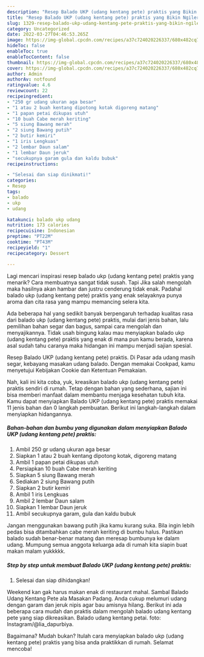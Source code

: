 ```yaml
---
description: "Resep Balado UKP (udang kentang pete) praktis yang Bikin Ngiler, Buat Buka Puasa Lezat Sekali"
title: "Resep Balado UKP (udang kentang pete) praktis yang Bikin Ngiler, Buat Buka Puasa Lezat Sekali"
slug: 1329-resep-balado-ukp-udang-kentang-pete-praktis-yang-bikin-ngiler-buat-buka-puasa-lezat-sekali
category: Uncategorized
date: 2022-03-27T04:46:53.265Z
image: https://img-global.cpcdn.com/recipes/a37c724020226337/680x482cq70/balado-ukp-udang-kentang-pete-praktis-foto-resep-utama.jpg
hideToc: false
enableToc: true
enableTocContent: false
thumbnail: https://img-global.cpcdn.com/recipes/a37c724020226337/680x482cq70/balado-ukp-udang-kentang-pete-praktis-foto-resep-utama.jpg
cover: https://img-global.cpcdn.com/recipes/a37c724020226337/680x482cq70/balado-ukp-udang-kentang-pete-praktis-foto-resep-utama.jpg
author: Admin
authorAv: notfound
ratingvalue: 4.6
reviewcount: 22
recipeingredient:
- "250 gr udang ukuran aga besar"
- "1 atau 2 buah kentang dipotong kotak digoreng matang"
- "1 papan petai dikupas utuh"
- "10 buah Cabe merah keriting"
- "5 siung Bawang merah"
- "2 siung Bawang putih"
- "2 butir kemiri"
- "1 iris Lengkuas"
- "2 lembar Daun salam"
- "1 lembar Daun jeruk"
- "secukupnya garam gula dan kaldu bubuk"
recipeinstructions:

- "Selesai dan siap dinikmati!"
categories:
- Resep
tags:
- balado
- ukp
- udang

katakunci: balado ukp udang 
nutrition: 173 calories
recipecuisine: Indonesian
preptime: "PT22M"
cooktime: "PT43M"
recipeyield: "1"
recipecategory: Dessert

---
```



Lagi mencari inspirasi resep balado ukp (udang kentang pete) praktis yang menarik? Cara membuatnya sangat tidak susah. Tapi Jika salah mengolah maka hasilnya akan hambar dan justru cenderung tidak enak. Padahal balado ukp (udang kentang pete) praktis yang enak selayaknya punya aroma dan cita rasa yang mampu memancing selera kita.


Ada beberapa hal yang sedikit banyak berpengaruh terhadap kualitas rasa dari balado ukp (udang kentang pete) praktis, mulai dari jenis bahan, lalu pemilihan bahan segar dan bagus, sampai cara mengolah dan menyajikannya. Tidak usah bingung kalau mau menyiapkan balado ukp (udang kentang pete) praktis yang enak di mana pun kamu berada, karena asal sudah tahu caranya maka hidangan ini mampu menjadi sajian spesial.

Resep Balado UKP (udang kentang pete) praktis. Di Pasar ada udang masih segar, kebayang masakan udang balado. Dengan memakai Cookpad, kamu menyetujui Kebijakan Cookie dan Ketentuan Pemakaian.


Nah, kali ini kita coba, yuk, kreasikan balado ukp (udang kentang pete) praktis sendiri di rumah. Tetap dengan bahan yang sederhana, sajian ini bisa memberi manfaat dalam membantu menjaga kesehatan tubuh kita. Kamu dapat menyiapkan Balado UKP (udang kentang pete) praktis memakai 11 jenis bahan dan 0 langkah pembuatan. Berikut ini langkah-langkah dalam menyiapkan hidangannya.

<!--inarticleads1-->

##### Bahan-bahan dan bumbu yang digunakan dalam menyiapkan Balado UKP (udang kentang pete) praktis:

1. Ambil 250 gr udang ukuran aga besar
1. Siapkan 1 atau 2 buah kentang dipotong kotak, digoreng matang
1. Ambil 1 papan petai dikupas utuh
1. Persiapkan 10 buah Cabe merah keriting
1. Siapkan 5 siung Bawang merah
1. Sediakan 2 siung Bawang putih
1. Siapkan 2 butir kemiri
1. Ambil 1 iris Lengkuas
1. Ambil 2 lembar Daun salam
1. Siapkan 1 lembar Daun jeruk
1. Ambil secukupnya garam, gula dan kaldu bubuk


Jangan menggunakan bawang putih jika kamu kurang suka. Bila ingin lebih pedas bisa ditambahkan cabe merah keriting di bumbu halus. Pastikan balado sudah benar-benar matang dan meresap bumbunya ke dalam udang. Mumpung semua anggota keluarga ada di rumah kita siapin buat makan malam yukkkkk. 

<!--inarticleads2-->

##### Step by step untuk membuat Balado UKP (udang kentang pete) praktis:


1. Selesai dan siap dihidangkan!

Weekend kan gak harus makan enak di restaurant mahal. Sambal Balado Udang Kentang Pete ala Masakan Padang. Anda cukup melumuri udang dengan garam dan jeruk nipis agar bau amisnya hilang. Berikut ini ada beberapa cara mudah dan praktis dalam mengolah balado udang kentang pete yang siap dikreasikan. Balado udang kentang petai. foto: Instagram/@lia_dapurbiya. 

Bagaimana? Mudah bukan? Itulah cara menyiapkan balado ukp (udang kentang pete) praktis yang bisa anda praktikkan di rumah. Selamat mencoba!
